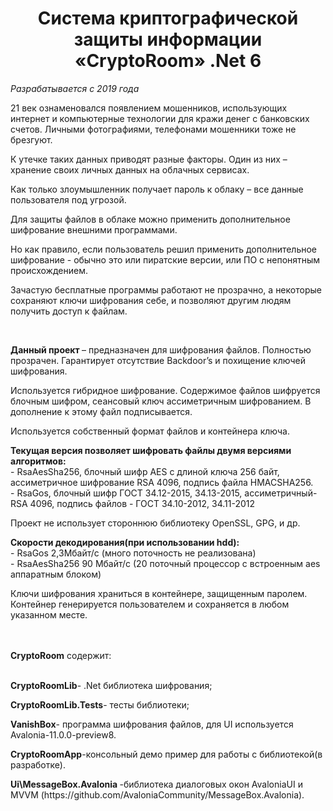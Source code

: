 <h1 align="center">Система криптографической защиты информации «CryptoRoom» .Net 6</h1>
<p align="left">
<i>
Разрабатывается с 2019 года
</i>
</p>
<p align="left">
21 век ознаменовался появлением мошенников, использующих интернет и компьютерные технологии для кражи денег с банковских счетов.  Личными фотографиями, телефонами мошенники тоже не брезгуют. 
</p>
<p align="left">
К утечке таких данных приводят разные факторы. Один из них – хранение своих личных данных на облачных сервисах. 
</p>
<p align="left">
Как только злоумышленник получает пароль к облаку – все данные пользователя под угрозой.
</p>
<p align="left">
Для защиты файлов в облаке можно применить дополнительное шифрование внешними программами. 
</p>
<p align="left">
Но как правило,  если пользователь решил применить дополнительное шифрование - обычно это или пиратские версии, или ПО с непонятным происхождением.
</p>
<p align="left">
Зачастую бесплатные программы работают не прозрачно, а некоторые сохраняют ключи шифрования себе, и позволяют другим людям получить доступ к файлам.
</p>
<br>
<p align="left">
<strong>
Данный проект 
</strong>
– предназначен для шифрования файлов. Полностью прозрачен.
Гарантирует отсутствие Backdoor’s и похищение ключей шифрования. 
</p>
<p align="left">
Используется гибридное шифрование. Содержимое файлов шифруется блочным шифром, сеансовый ключ ассиметричным шифрованием. В дополнение к этому файл подписывается.
</p>
<p align="left">
Используется собственный формат файлов и контейнера ключа.
</p>
<p align="left">
<strong>
Текущая версия позволяет шифровать файлы двумя версиями алгоритмов:<br>
</strong>
- RsaAesSha256, блочный шифр AES c длиной ключа 256 байт, ассиметричное шифрование RSA 4096, подпись файла HMACSHA256.<br>
- RsaGos, блочный шифр ГОСТ 34.12-2015, 34.13-2015, ассиметричный-RSA 4096, подпись файлов - ГОСТ 34.10-2012, 34.11-2012<br>
</p>
<p align="left">
Проект не использует стороннюю библиотеку OpenSSL, GPG, и др.
</p>
<p align="left">
<strong>
Cкорости декодирования(при использовании  hdd):
</strong><br>
- RsaGos  2,3Мбайт/с (много поточность не реализована) <br>
- RsaAesSha256   90 Мбайт/с (20 поточный процессор с встроенным aes аппаратным блоком)<br>
</p>
<p align="left">
Ключи шифрования храниться в контейнере, защищенным паролем. Контейнер генерируется пользователем и сохраняется в любом указанном месте.
</p>
<br>
<br>
<strong>CryptoRoom</strong> содержит:<br><br>
  <p>
     <strong>CryptoRoomLib</strong>- .Net библиотека шифрования;
  </p>
  <p>
    <strong>CryptoRoomLib.Tests</strong>- тесты библиотеки;
  </p>
  <p>
  <strong>VanishBox</strong>- программа шифрования файлов, для UI используется Avalonia-11.0.0-preview8.
  </p>
  <p>
     <strong>CryptoRoomApp</strong>-консольный демо пример для работы с библиотекой(в разработке).
  </p> 
  <p>
    <strong>Ui\MessageBox.Avalonia </strong>-библиотека диалоговых окон  AvaloniaUI и MVVM (https://github.com/AvaloniaCommunity/MessageBox.Avalonia).
  </p>


</p>